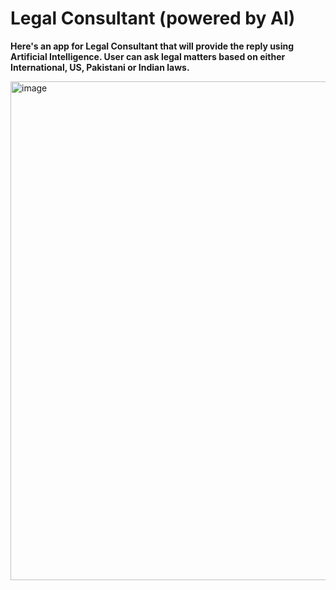 # Legal Consultant (powered by AI)

**Here's an app for Legal Consultant that will provide the reply using Artificial Intelligence. User can ask legal matters based on either International, US, Pakistani or Indian laws.**

<img width="798" alt="image" src="https://github.com/kamranferoz/legalCon/assets/34434270/d001d9c0-eb7d-411d-bd0f-eddf3be33968">
